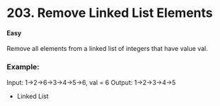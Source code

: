 # 203. Remove Linked List Elements

#### Easy

Remove all elements from a linked list of integers that have value val.

### Example:

Input:  1->2->6->3->4->5->6, val = 6
Output: 1->2->3->4->5

* Linked List